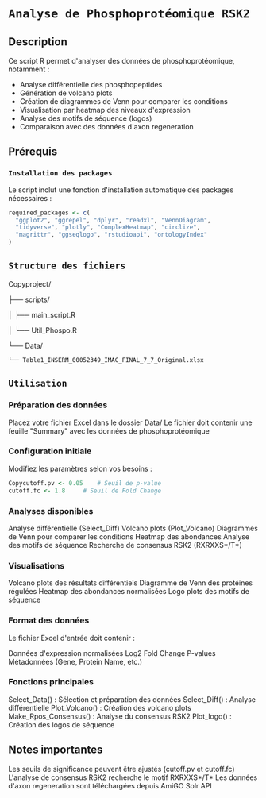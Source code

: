 # `Analyse de Phosphoprotéomique RSK2`

## Description
Ce script R permet d'analyser des données de phosphoprotéomique, notamment :
- Analyse différentielle des phosphopeptides
- Génération de volcano plots
- Création de diagrammes de Venn pour comparer les conditions
- Visualisation par heatmap des niveaux d'expression
- Analyse des motifs de séquence (logos)
- Comparaison avec des données d'axon regeneration

## Prérequis

### `Installation des packages`
Le script inclut une fonction d'installation automatique des packages nécessaires :
```R
required_packages <- c(
  "ggplot2", "ggrepel", "dplyr", "readxl", "VennDiagram", 
  "tidyverse", "plotly", "ComplexHeatmap", "circlize", 
  "magrittr", "ggseqlogo", "rstudioapi", "ontologyIndex"
)

```

## `Structure des fichiers`
Copyproject/

├── scripts/

│   ├── main_script.R

│   └── Util_Phospo.R

└── Data/

    └── Table1_INSERM_00052349_IMAC_FINAL_7_7_Original.xlsx

## `Utilisation`

### Préparation des données

Placez votre fichier Excel dans le dossier Data/
Le fichier doit contenir une feuille "Summary" avec les données de phosphoprotéomique


### Configuration initiale

Modifiez les paramètres selon vos besoins :

```R
Copycutoff.pv <- 0.05    # Seuil de p-value
cutoff.fc <- 1.8     # Seuil de Fold Change
```
### Analyses disponibles

Analyse différentielle (Select_Diff)
Volcano plots (Plot_Volcano)
Diagrammes de Venn pour comparer les conditions
Heatmap des abondances
Analyse des motifs de séquence
Recherche de consensus RSK2 (RXRXXS*/T*)


### Visualisations

Volcano plots des résultats différentiels
Diagramme de Venn des protéines régulées
Heatmap des abondances normalisées
Logo plots des motifs de séquence



### Format des données
Le fichier Excel d'entrée doit contenir :

Données d'expression normalisées
Log2 Fold Change
P-values
Métadonnées (Gene, Protein Name, etc.)

### Fonctions principales

Select_Data() : Sélection et préparation des données
Select_Diff() : Analyse différentielle
Plot_Volcano() : Création des volcano plots
Make_Rpos_Consensus() : Analyse du consensus RSK2
Plot_logo() : Création des logos de séquence

## Notes importantes

Les seuils de significance peuvent être ajustés (cutoff.pv et cutoff.fc)
L'analyse de consensus RSK2 recherche le motif RXRXXS*/T*
Les données d'axon regeneration sont téléchargées depuis AmiGO Solr API

